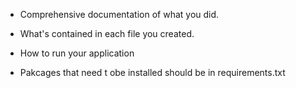 * Comprehensive documentation of what you did.





* What's contained in each file you created.



* How to run your application




* Pakcages that need t obe installed should be in requirements.txt
